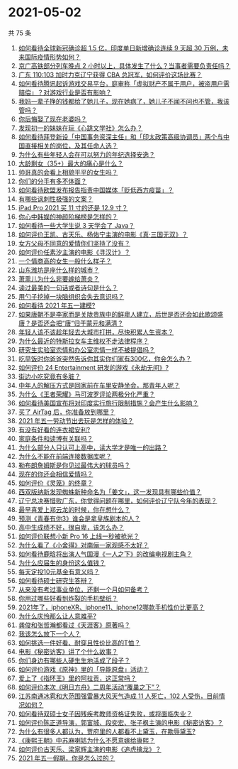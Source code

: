 # 2021-05-02

共 75 条

<!-- BEGIN -->
<!-- 最后更新时间 Sun May 02 2021 10:03:29 GMT+0800 (China Standard Time) -->

1. [如何看待全球新冠确诊超 1.5 亿，印度单日新增确诊连续 9 天超 30
   万例，未来国际疫情形势如何？](https://www.zhihu.com/question/457368252)
2. [京广高铁部分列车晚点 2
   小时以上，具体发生了什么？当事者需要负责任吗？](https://www.zhihu.com/question/457415431)
3. [广东 110:103 加时力克辽宁获得 CBA
   总冠军，如何评价这场比赛？](https://www.zhihu.com/question/457433248)
4. [如何看待腾讯起诉游戏交易平台，庭审称「虚拟财产不属于用户，被盗用户需赔偿」？对游戏行业是否有影响？](https://www.zhihu.com/question/457298163)
5. [我妈一辈子挣的钱都给了她儿子，现在她病了，她儿子不闻不问也不管，我该管吗？](https://www.zhihu.com/question/457182672)
6. [你后悔娶了现在老婆吗？](https://www.zhihu.com/question/315457601)
7. [发现初一的妹妹在玩《心跳文学社》怎么办？](https://www.zhihu.com/question/457348681)
8. [如何看待拜登新设「中国事务资深主任」和「印太政策高级协调员」两个与中国直接相关的岗位，及其任命人选？](https://www.zhihu.com/question/439647733)
9. [为什么有些年轻人会在可以努力的年纪选择安逸？](https://www.zhihu.com/question/457144755)
10. [大龄剩女（35+）最大的痛心是什么？](https://www.zhihu.com/question/440901341)
11. [帅哥真的会看上相貌平平的女生吗？](https://www.zhihu.com/question/384512378)
12. [你们的分手有多不体面？](https://www.zhihu.com/question/363689631)
13. [如何看待欧盟发布报告指责中国媒体「贬低西方疫苗」？](https://www.zhihu.com/question/457156068)
14. [有哪些讽刺性极强的文案？](https://www.zhihu.com/question/442190842)
15. [iPad Pro 2021 买 11 寸的还是 12.9 寸？](https://www.zhihu.com/question/455715172)
16. [你心中韩娱的神颜阶梯榜是怎样的？](https://www.zhihu.com/question/453629531)
17. [如何看待一些大学生说 3 天学会了 Java？](https://www.zhihu.com/question/66535555)
18. [如何评价王凯、古天乐、杨佑宁主演的电影《真·三国无双》？](https://www.zhihu.com/question/456766202)
19. [女方父母不同意的爱情你们坚持了没有？](https://www.zhihu.com/question/450741243)
20. [如何评价任素汐主演的电影《寻汉计》？](https://www.zhihu.com/question/452124896)
21. [一个情商高的女生一般什么样子？](https://www.zhihu.com/question/325303800)
22. [山东潍坊是座什么样的城市？](https://www.zhihu.com/question/27131303)
23. [萧熏儿为什么非要嫁给萧炎？](https://www.zhihu.com/question/448033860)
24. [读过最美的一句话或者诗句是什么？](https://www.zhihu.com/question/455795683)
25. [用勺子挖掉一块脑组织会失去意识吗？](https://www.zhihu.com/question/392867244)
26. [如何看待 2021 年五一建模?](https://www.zhihu.com/question/457077323)
27. [如果唐朝不是李家而是关陇贵族中的鲜卑人建立，后世是否还会如此歌颂盛唐？是否还会把“唐”归于蒙元和满清？](https://www.zhihu.com/question/40242155)
28. [年轻人该不该趁年轻去大城市打拼，尽快积累人生资本？](https://www.zhihu.com/question/457144259)
29. [为什么最近的特斯拉女车主维权不走法律程序？](https://www.zhihu.com/question/457223564)
30. [研究生实验室恋情和办公室恋情一样不被提倡吗？](https://www.zhihu.com/question/422926125)
31. [吃早饭时你爸爸突然告诉你其实你们家有300亿，你会怎么办？](https://www.zhihu.com/question/447823721)
32. [如何评价 24 Entertainment
    研发的游戏《永劫无间》?](https://www.zhihu.com/question/361077302)
33. [街边小吃究竟有多脏？](https://www.zhihu.com/question/275756508)
34. [中年人的解压方式是回家前在车里安静坐会，那青年人呢？](https://www.zhihu.com/question/390992174)
35. [为什么《王者荣耀》马可波罗评论两极分化严重？](https://www.zhihu.com/question/450563897)
36. [如何看待美国宣布将对印度实行旅行限制措施？会产生什么影响？](https://www.zhihu.com/question/457369354)
37. [买了 AirTag 后，你准备放到哪里？](https://www.zhihu.com/question/455714523)
38. [2021 年五一劳动节出去玩是怎样的体验？](https://www.zhihu.com/question/454814759)
39. [有没有好看的连衣裙安利?](https://www.zhihu.com/question/371633748)
40. [家庭条件和读博有关联吗？](https://www.zhihu.com/question/447076124)
41. [为什么部分人只认可上高中，读大学才是唯一的出路？](https://www.zhihu.com/question/454929611)
42. [为什么不能在前端连接数据库呢？](https://www.zhihu.com/question/457087098)
43. [勒布朗詹姆斯是你见过最伟大的球员吗？](https://www.zhihu.com/question/437242038)
44. [现在的你还会相信爱情吗？](https://www.zhihu.com/question/455292387)
45. [如何评价《灵笼》的终章？](https://www.zhihu.com/question/457072944)
46. [西双版纳新发现蜘蛛新种命名为「姜文」，这一发现具有哪些价值？](https://www.zhihu.com/question/457371552)
47. [辽宁总决赛惜败广东，你觉得问题在哪里，如何评价辽宁队今年的表现？](https://www.zhihu.com/question/457455834)
48. [最早喜爱上郑云龙的时候，你在想什么？](https://www.zhihu.com/question/454965660)
49. [预测《青春有你3》谁会是拿皇族剧本的人？](https://www.zhihu.com/question/442475543)
50. [高中生成绩不好，很自卑，该怎么办？](https://www.zhihu.com/question/454015933)
51. [如何评价联想小新 Pro 16 上线一秒被抢光？](https://www.zhihu.com/question/457352947)
52. [为什么看了《小舍得》对南俪一家观感不太好？](https://www.zhihu.com/question/456348765)
53. [如何看待鹿晗将出演人气国漫《一人之下》的改编电视剧主角？](https://www.zhihu.com/question/457280792)
54. [为什么应届生的身份这么值钱？](https://www.zhihu.com/question/296366864)
55. [每天定投10元基金有意义吗？](https://www.zhihu.com/question/400408500)
56. [如何看待硕士研究生答辩？](https://www.zhihu.com/question/317931767)
57. [从来没有考过事业单位，还剩一个月如何备考？](https://www.zhihu.com/question/351990894)
58. [你用过哪些好看到炸裂的手机壁纸？](https://www.zhihu.com/question/360400273)
59. [2021年了，iphoneXR、iphone11、iphone12哪款手机性价比更高？](https://www.zhihu.com/question/437168015)
60. [为什么庆怜那么让人意难平?](https://www.zhihu.com/question/456799483)
61. [龚俊和张哲瀚都看过《天涯客》原著吗？](https://www.zhihu.com/question/455307622)
62. [我该怎么放下一个人？](https://www.zhihu.com/question/447954221)
63. [如何挑选一件好看、耐穿且性价比高的T恤？](https://www.zhihu.com/question/404173699)
64. [电影《秘密访客》讲了个什么故事？](https://www.zhihu.com/question/457313735)
65. [你们身边有哪些人硬生生地活成了段子？](https://www.zhihu.com/question/52114382)
66. [如何评价游戏《原神》里的「导能原盘」活动？](https://www.zhihu.com/question/457259249)
67. [爱上了《指环王》里的阿拉贡，这正常吗？](https://www.zhihu.com/question/457230172)
68. [如何评价本次《明日方舟》二周年活动“覆巢之下”？](https://www.zhihu.com/question/457394249)
69. [江苏南通冰雹和大范围强雷暴大风天气造成 11 人死亡，102
    人受伤，目前情况如何？](https://www.zhihu.com/question/457376709)
70. [如何看待双硕士女子因残疾考教师资格证失败，或将面临失业？](https://www.zhihu.com/question/457095862)
71. [如何评价陈正道导演，郭富城、段奕宏、张子枫主演的电影《秘密访客》？](https://www.zhihu.com/question/404670407)
72. [为什么有很多人都认为，贾府里的人都看不上黛玉，在欺辱黛玉?](https://www.zhihu.com/question/457089903)
73. [《康熙王朝》中苏麻喇姑为什么不愿意嫁给康熙？](https://www.zhihu.com/question/300234602)
74. [如何评价古天乐、梁家辉主演的电影《追虎擒龙》？](https://www.zhihu.com/question/452349319)
75. [2021 年五一假期，你是怎么过的？](https://www.zhihu.com/question/457373821)

<!-- END -->
